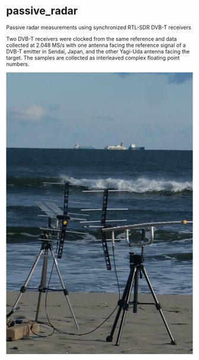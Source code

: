 # passive_radar
Passive radar measurements using synchronized RTL-SDR DVB-T receivers

Two DVB-T receivers were clocked from the same reference and data collected at
2.048 MS/s with one antenna facing the reference signal of a DVB-T emitter in Sendai, Japan,
and the other Yagi-Uda antenna facing the target. The samples are collected as interleaved
complex floating point numbers.

<img src="DSC07752small.jpg">
